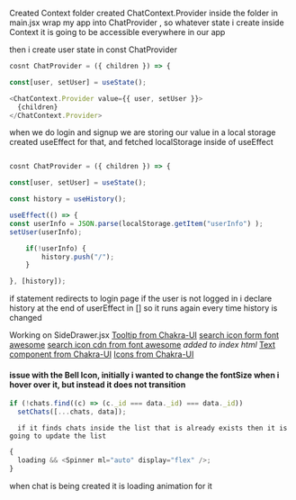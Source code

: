 Created Context folder
created ChatContext.Provider inside the folder
in main.jsx wrap my app into ChatProvider , so whatever state i create inside Context it is going to be accessible everywhere in our app

then i create user state in const ChatProvider

```js
cosnt ChatProvider = ({ children }) => {

const[user, setUser] = useState();
```

```js
<ChatContext.Provider value={{ user, setUser }}>
  {children}
</ChatContext.Provider>
```

when we do login and signup we are storing our value in a local storage
created useEffect for that, and fetched localStorage inside of useEffect

```js

cosnt ChatProvider = ({ children }) => {

const[user, setUser] = useState();

const history = useHistory();

useEffect(() => {
const userInfo = JSON.parse(localStorage.getItem("userInfo") );
setUser(userInfo);

    if(!userInfo) {
        history.push("/");
    }

}, [history]);

```

if statement redirects to login page if the user is not logged in
i declare history at the end of userEffect in [] so it runs again every time history is changed

Working on SideDrawer.jsx
[Tooltip from Chakra-UI](https://chakra-ui.com/docs/components/tooltip)
[search icon form font awesome](https://fontawesome.com/v4/icon/search)
[search icon cdn from font awesome](https://cdnjs.com/libraries/font-awesome/5.15.3) _added to index html_
[Text component from Chakra-UI](https://chakra-ui.com/docs/components/text/usage)
[Icons from Chakra-UI](https://chakra-ui.com/docs/components/icon/usage)

#### issue with the Bell Icon, initially i wanted to change the fontSize when i hover over it, but instead it does not transition

```js
if (!chats.find((c) => (c._id === data._id) === data._id))
  setChats([...chats, data]);
```

      if it finds chats inside the list that is already exists then it is going to update the list

```js
{
  loading && <Spinner ml="auto" display="flex" />;
}
```

when chat is being created it is loading animation for it
